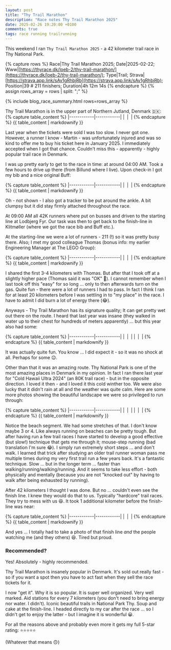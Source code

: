 ```yaml
---
layout: post
title: "Thy Trail Marathon"
description: "Race notes Thy Trail Marathon 2025"
date: 2025-02-26 19:20:00 +0100
comments: true
tags: race running trailrunning
---
```


This weekend I ran `Thy Trail Marathon 2025` - a 42 kilometer trail race in Thy National Park.

{% capture rows %}
Race|Thy Trail Marathon 2025;
Date|2025-02-22;
Www|[https://thyrace.dk/loeb-2/thy-trail-marathon/](https://thyrace.dk/loeb-2/thy-trail-marathon/);
Type|Trail;
Strava|[https://strava.app.link/sAv1gRhbjRb](https://strava.app.link/sAv1gRhbjRb);
Position|39 # 211 finishers;
Duration|4h 12m 14s
{% endcapture %}
{% assign rows_array = rows | split: ";" %}

{% include blog_race_summary.html rows=rows_array %}

Thy Trail Marathon is in the upper part of Northern Jutland, Denmark 🇩🇰:
{% capture table_content %}
|------------|------------|
| <img src="/img_running/2025-02-26/1.jpg" alt="" class="w-100 pl-2 pr-2" style="max-width: 350px" /> | <img src="/img_running/2025-02-26/2.jpg" alt="" class="w-100 pl-2 pr-2" style="max-width: 350px" /> |
{% endcapture %}
{{ table_content | markdownify }}

Last year when the tickets were sold I was too slow. I never got one. However, a runner I know - Martin - was unfortunately injured and was so kind to offer me to buy his ticket here in January 2025. I immediately accepted when I got that chance. Couldn't miss this - apparently - highly popular trail race in Denmark.

I was up pretty early to get to the race in time: at around 04:00 AM. Took a few hours to drive up there (from Billund where I live). Upon check-in I got my bib and a nice original Buff:

{% capture table_content %}
|------------|------------|
| <img src="/img_running/2025-02-26/a.jpg" alt="" class="w-100 pl-2 pr-2" style="max-width: 350px" /> | <img src="/img_running/2025-02-26/b.jpg" alt="" class="w-100 pl-2 pr-2" style="max-width: 350px" /> |
{% endcapture %}
{{ table_content | markdownify }}

Oh - not shown - I also got a tracker to be put around the ankle. A bit clumpsy but it did stay firmly attached throughout the race. 

At 09:00 AM all 42K runners where put on busses and driven to the starting line at Lodbjerg Fyr. Our task was then to get back to the finish-line in Klitmøller (where we got the race bib and Buff etc.). 

At the starting-line we were a lot of runners - 211 (!) so it was pretty busy there. Also; I met my good colleague Thomas (bonus info: my earlier Engineering Manager at The LEGO Group):

{% capture table_content %}
|------------|------------|
| <img src="/img_running/2025-02-26/c.jpg" alt="" class="w-100 pl-2 pr-2" style="max-width: 350px" /> | <img src="/img_running/2025-02-26/d.jpg" alt="" class="w-100 pl-2 pr-2" style="max-width: 350px" /> |
{% endcapture %}
{{ table_content | markdownify }}

I shared the first 3-4 kilometers with Thomas. But after that I took off at a slightly higher pace (Thomas said it was "OK" 😬). I cannot remember when I last took off this "easy" for so long ... only to then afterwards turn on the gas. Quite fun - there were a lot of runners I had to pass. In fact I think I ran for at least 20 kilometers before I was settling in to "my place" in the race. I have to admit I did burn a lot of energy there (😂).

Anyways - Thy Trail Marathon has its signature quality; It can get pretty wet out there on the route. I heard that last year was insane (they walked in water up to their chest for hundreds of meters apparently) ... but this year also had some:

{% capture table_content %}
|------------|------------|
| <img src="/img_running/2025-02-26/e.jpg" alt="" class="w-100 pl-2 pr-2" style="max-width: 350px" /> | <img src="/img_running/2025-02-26/f.jpg" alt="" class="w-100 pl-2 pr-2" style="max-width: 350px" /> |
| <img src="/img_running/2025-02-26/g.jpg" alt="" class="w-100 pl-2 pr-2" style="max-width: 350px" /> | <img src="/img_running/2025-02-26/h.jpg" alt="" class="w-100 pl-2 pr-2" style="max-width: 350px" /> |
{% endcapture %}
{{ table_content | markdownify }}

It was actually quite fun. You know ... I did expect it - so it was no shock at all. Perhaps for some 😉. 

Other than that it was an amazing route. Thy National Park is one of the most amazing places in Denmark in my opinion. In fact I ran there last year for "Cold Hawaii Ultra 2024" (an 80K trail race) - but in the opposite direction. I loved it then - and I loved it this cold winther too. We were also lucky that it didn't rain at all and the weather was quite calm. Here are some more photos showing the beautiful landscape we were so privileged to run through:

{% capture table_content %}
|------------|------------|
| <img src="/img_running/2025-02-26/i.jpg" alt="" class="w-100 pl-2 pr-2" style="max-width: 350px" /> | <img src="/img_running/2025-02-26/j.jpg" alt="" class="w-100 pl-2 pr-2" style="max-width: 350px" /> |
| <img src="/img_running/2025-02-26/k.jpg" alt="" class="w-100 pl-2 pr-2" style="max-width: 350px" /> | <img src="/img_running/2025-02-26/l.jpg" alt="" class="w-100 pl-2 pr-2" style="max-width: 350px" /> |
{% endcapture %}
{{ table_content | markdownify }}

Notice the beach segment. We had some stretches of that. I don't know maybe 3 or 4. Like always running on beaches can be pretty tough. But after having run a few trail races I have started to develop a good effective (but slow!) technique that gets me through it; mouse-step running (bad translation I'm sure 😂). I simply run extremely short steps ... and don't walk. I learned that trick after studying an older trail runner woman pass me multiple times during my very first trail run a few years back. It's a fantastic technique. Slow ... but in the longer term ... faster than walking/running/walking/running. And it seems to take less effort - both physically and mentally (because you are not "knocked out" by having to walk after being exhausted by running).

After 42 kilometers I thought I was done. But no ... couldn't even see the finish line. I knew they would do that to us. Typically "hardcore" trail races. They try to mess with us 😆. It took 1 additional kilometer before the finish-line was near:

{% capture table_content %}
|------------|------------|
| <img src="/img_running/2025-02-26/n.jpg" alt="" class="w-100 pl-2 pr-2" style="max-width: 350px" /> | <img src="/img_running/2025-02-26/m.jpg" alt="" class="w-100 pl-2 pr-2" style="max-width: 350px" /> |
{% endcapture %}
{{ table_content | markdownify }}

And yes ... I totally had to take a photo of that finish line *and* the people watching me (and they others) 😆. Tired but proud. 

### Recommended?
Yes! Absolutely - highly recommended. 

Thy Trail Marathon is insanely popular in Denmark. It's sold out really fast - so if you want a spot then you have to act fast when they sell the race tickets for it. 

I now "get it". Why it is so popular. It is super well organized. Very well marked. Aid stations for every 7 kilometers (you don't need to bring energy nor water. I didn't). Iconic beautiful trails in National Park Thy. Soup and cake at the finish-line. I headed directly to my car after the race ... so I didn't get to enjoy the latter - but I imagine it is wonderful 😀.

For all the reasons above and probably even more it gets my full 5-star rating: ⭐️⭐️⭐️⭐️⭐️

(Whatever that means 🙃)

